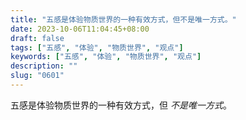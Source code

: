 ```yaml
---
title: "五感是体验物质世界的一种有效方式，但不是唯一方式。"
date: 2023-10-06T11:04:45+08:00
draft: false
tags: ["五感", "体验", "物质世界", "观点"]
keywords: ["五感", "体验", "物质世界", "观点"]
description: ""
slug: "0601"
---
```


五感是体验物质世界的一种有效方式，但 *不是唯一方式*。
